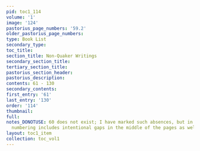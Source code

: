 ```yaml
---
pid: toc1_114
volume: '1'
image: '124'
pastorius_page_numbers: '59.2'
older_pastorius_page_numbers: 
type: Book List
secondary_type: 
toc_title: 
section_title: Non-Quaker Writings
secondary_section_title: 
tertiary_section_title: 
pastorius_section_header: 
pastorius_description: 
contents: 61 - 130
secondary_contents: 
first_entry: '61'
last_entry: '130'
order: '114'
thumbnail: 
full: 
notes_DONOTUSE: 60 does not exist; I have marked such absences, but in general, the
  numbering includes intentional gaps in the middle of the pages as well
layout: toc1_item
collection: toc_vol1
---
```

